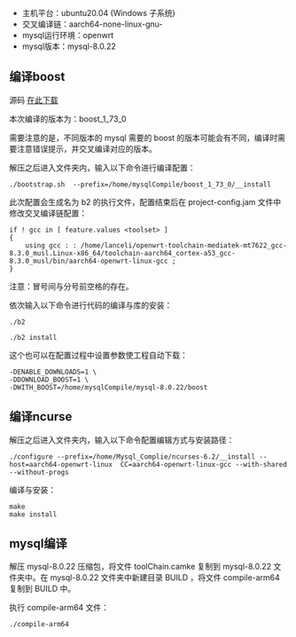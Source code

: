 - 主机平台：ubuntu20.04 (Windows 子系统)
- 交叉编译链：aarch64-none-linux-gnu-
- mysql运行环境：openwrt
- mysql版本：mysql-8.0.22

## 编译boost

源码 <a href="https://www.boost.org/users/download/">在此下载</a>

本次编译的版本为：boost_1_73_0

需要注意的是，不同版本的 mysql 需要的 boost 的版本可能会有不同，编译时需要注意错误提示，并交叉编译对应的版本。

解压之后进入文件夹内，输入以下命令进行编译配置：

```
./bootstrap.sh  --prefix=/home/mysqlCompile/boost_1_73_0/__install
```

此次配置会生成名为 b2 的执行文件，配置结束后在 project-config.jam 文件中修改交叉编译链配置：

```
if ! gcc in [ feature.values <toolset> ]
{
    using gcc : : /home/lanceli/openwrt-toolchain-mediatek-mt7622_gcc-8.3.0_musl.Linux-x86_64/toolchain-aarch64_cortex-a53_gcc-8.3.0_musl/bin/aarch64-openwrt-linux-gcc ;
}
```

注意：冒号间与分号前空格的存在。

依次输入以下命令进行代码的编译与库的安装：

```
./b2

./b2 install
```

这个也可以在配置过程中设置参数使工程自动下载：

```
-DENABLE_DOWNLOADS=1 \
-DDOWNLOAD_BOOST=1 \
-DWITH_BOOST=/home/mysqlCompile/mysql-8.0.22/boost
```


## 编译ncurse

解压之后进入文件夹内，输入以下命令配置编辑方式与安装路径：
```
./configure --prefix=/home/Mysql_Complie/ncurses-6.2/__install --host=aarch64-openwrt-linux  CC=aarch64-openwrt-linux-gcc --with-shared  --without-progs
```

编译与安装：
```
make
make install
```


## mysql编译

解压 mysql-8.0.22 压缩包，将文件 toolChain.camke 复制到 mysql-8.0.22 文件夹中。在 mysql-8.0.22 文件夹中新建目录 BUILD ，将文件 compile-arm64 复制到 BUILD 中。

执行 compile-arm64 文件：

```
./compile-arm64
```